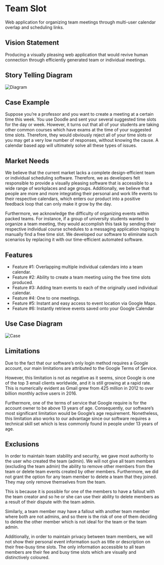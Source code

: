 # Team Slot

Web application for organizing team meetings through multi-user calendar overlap and scheduling links.

## Vision Statement 

Producing a visually pleasing web application that would revive human connection through efficiently generated team or individual meetings. 

## Story Telling Diagram

![Diagram](https://i.ibb.co/GxxRhwN/Story-Diagram.png)


## Case Example 

Suppose you’re a professor and you want to create a meeting at a certain time this week. You use Doodle and sent your several suggested time slots for the day or week. However, it turns out that all of your students are taking other common courses which have exams at the time of your suggested time slots. Therefore, they would obviously reject all of your time slots or you may get a very low number of responses, without knowing the cause. A calendar based app will ultimately solve all these types of issues.

## Market Needs

We believe that the current market lacks a complete design-efficient team or individual scheduling software. Therefore, we as developers felt responsible to provide a visually pleasing software that is accessible to a wide range of workplaces and age groups. Additionally, we believe that people are more and more integrating their personal and work life events to their respective calendars, which enters our product into a positive feedback loop that can only make it grow by the day.

Furthermore, we acknowledge the difficulty of organizing events within packed teams. For instance, if a group of university students wanted to organize a team meeting, they would accomplish this task by sending their respective individual course schedules to a messaging application hoping to manually find a free time slot. We developed our software to eliminate such scenarios by replacing it with our time-efficient automated software.

## Features 

* Feature #1: Overlapping multiple individual calendars into a team calendar.
* Feature #2: Ability to create a team meeting using the free time slots produced.
* Feature #3: Adding team events to each of the originally used individual calendar.
* Feature #4: One to one meetings.
* Feature #5: Instant and easy access to event location via Google Maps.
* Feature #6: Instantly retrieve events saved onto your Google Calendar

## Use Case Diagram

![Case](https://i.ibb.co/NYdTbFb/Case.png)


## Limitations 

Due to the fact that our software’s only login method requires a Google account, our main limitations are attributed to the Google Terms of Service.

However, this limitation is not as negative as it seems, since Google is one of the top 3 email clients worldwide, and it is still growing at a rapid rate. This is numerically evident as Gmail grew from 425 million in 2012 to over billion monthly active users in 2016.

Furthermore, one of the terms of service that Google require is for the account owner to be above 13 years of age. Consequently, our software’s most significant limitation would be Google’s age requirement. Nonetheless, this limitation also works to our advantage since our software requires a technical skill set which is less commonly found in people under 13 years of age.

## Exclusions

In order to maintain team stability and security, we gave most authority to the user who created the team (admin). We will not give all team members (excluding the team admin) the ability to remove other members from the team or delete team events created by other members. Furthermore, we did not grant the option for any team member to delete a team that they joined. They may only remove themselves from the team.

This is because it is possible for one of the members to have a fallout with the team creator and so he or she can use their ability to delete members as a result of their dispute with the team admin.

Similarly, a team member may have a fallout with another team member where both are not admins, and so there is the risk of one of them deciding to delete the other member which is not ideal for the team or the team admin.

Additionally, in order to maintain privacy between team members, we will not show their personal event information such as title or description on their free-busy time slots. The only information accessible to all team members are their fee and busy time slots which are visually and distinctively coloured.



